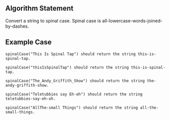 ## **Algorithm Statement**
Convert a string to spinal case. Spinal case is all-lowercase-words-joined-by-dashes.

## **Example Case**
```
spinalCase("This Is Spinal Tap") should return the string this-is-spinal-tap.

spinalCase("thisIsSpinalTap") should return the string this-is-spinal-tap.

spinalCase("The_Andy_Griffith_Show") should return the string the-andy-griffith-show.

spinalCase("Teletubbies say Eh-oh") should return the string teletubbies-say-eh-oh.

spinalCase("AllThe-small Things") should return the string all-the-small-things.
```